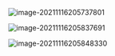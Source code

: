 ![image-20211116205737801](C:\Users\lijindesktop\AppData\Roaming\Typora\typora-user-images\image-20211116205737801.png)

![image-20211116205837691](C:\Users\lijindesktop\AppData\Roaming\Typora\typora-user-images\image-20211116205837691.png)

![image-20211116205848330](C:\Users\lijindesktop\AppData\Roaming\Typora\typora-user-images\image-20211116205848330.png)